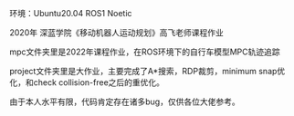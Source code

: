 环境：Ubuntu20.04 ROS1 Noetic

2020年 深蓝学院《移动机器人运动规划》高飞老师课程作业

mpc文件夹里是2022年课程作业，在ROS环境下的自行车模型MPC轨迹追踪

project文件夹里是大作业，主要完成了A*搜索，RDP裁剪，minimum snap优化，和check collision-free之后的重优化。

由于本人水平有限，代码肯定存在诸多bug，仅供各位大佬参考。

